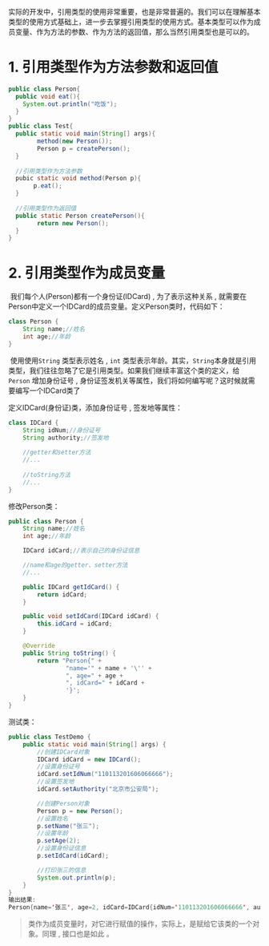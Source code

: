 实际的开发中，引用类型的使用非常重要，也是非常普遍的。我们可以在理解基本类型的使用方式基础上，进一步去掌握引用类型的使用方式。基本类型可以作为成员变量、作为方法的参数、作为方法的返回值，那么当然引用类型也是可以的。

# 1. 引用类型作为方法参数和返回值

```java
public class Person{
  public void eat(){
    System.out.println("吃饭");
  }
}
public class Test{
  public static void main(String[] args){
        method(new Person());
   		Person p = createPerson();
  }
    
  //引用类型作为方法参数
  pubic static void method(Person p){
       p.eat();
  }
    
  //引用类型作为返回值
  public static Person createPerson(){
    	return new Person();
  }
}

```

# 2. 引用类型作为成员变量

​	我们每个人(Person)都有一个身份证(IDCard) , 为了表示这种关系 , 就需要在Person中定义一个IDCard的成员变量。定义Person类时，代码如下：

```java
class Person {
    String name;//姓名
    int age;//年龄
}
```

​	使用使用`String` 类型表示姓名 , `int` 类型表示年龄。其实，`String`本身就是引用类型，我们往往忽略了它是引用类型。如果我们继续丰富这个类的定义，给`Person` 增加身份证号 , 身份证签发机关等属性，我们将如何编写呢？这时候就需要编写一个IDCard类了

定义IDCard(身份证)类，添加身份证号 , 签发地等属性：

```java
class IDCard {
    String idNum;//身份证号
    String authority;//签发地
  
  	//getter和setter方法
  	//...
  	
  	//toString方法
  	//...
}
```

修改Person类：

```java
public class Person {
    String name;//姓名
    int age;//年龄

    IDCard idCard;//表示自己的身份证信息

    //name和age的getter、setter方法
    //...

    public IDCard getIdCard() {
        return idCard;
    }

    public void setIdCard(IDCard idCard) {
        this.idCard = idCard;
    }

    @Override
    public String toString() {
        return "Person{" +
                "name='" + name + '\'' +
                ", age=" + age +
                ", idCard=" + idCard +
                '}';
    }
}
```

测试类：

```java
public class TestDemo {
    public static void main(String[] args) {
        //创建IDCard对象
        IDCard idCard = new IDCard();
        //设置身份证号
        idCard.setIdNum("110113201606066666");
        //设置签发地
        idCard.setAuthority("北京市公安局");

        //创建Person对象
        Person p = new Person();
        //设置姓名
        p.setName("张三");
        //设置年龄
        p.setAge(2);
        //设置身份证信息
        p.setIdCard(idCard);

        //打印张三的信息
        System.out.println(p);
    }
}
输出结果:
Person{name='张三', age=2, idCard=IDCard{idNum='110113201606066666', authority='北京市公安局'}}
```

> 类作为成员变量时，对它进行赋值的操作，实际上，是赋给它该类的一个对象。同理 , 接口也是如此 。

